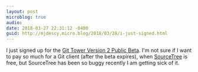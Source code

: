 ```yaml
---
layout: post
microblog: true
audio: 
date: 2018-03-27 22:31:12 -0400
guid: http://mjdescy.micro.blog/2018/03/28/i-just-signed.html
---
```

I just signed up for the [Git Tower Version 2 Public Beta](https://www.git-tower.com/blog/tower-public-beta-2018-starts/). I'm not sure if I want to pay so much for a Git client (after the beta expires), when [SourceTree](https://www.sourcetreeapp.com) is free, but SourceTree has been so buggy recently I am getting sick of it.
